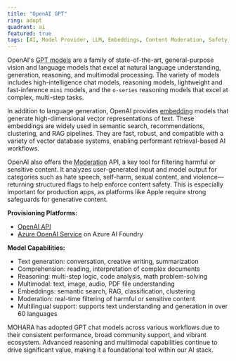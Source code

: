 ```yaml
---
title: "OpenAI GPT"
ring: adopt
quadrant: ai
featured: true
tags: [AI, Model Provider, LLM, Embeddings, Content Moderation, Safety, Guardrails]
---
```


OpenAI's [GPT models](https://platform.openai.com/docs/overview) are a family of state-of-the-art, general-purpose vision and language models that excel at natural language understanding, generation, reasoning, and multimodal processing. The variety of models includes high-intelligence chat models, reasoning models, lightweight and fast-inference `mini` models, and the `o-series` reasoning models that excel at complex, multi-step tasks.

In addition to language generation, OpenAI provides [embedding](https://platform.openai.com/docs/guides/embeddings) models that generate high-dimensional vector representations of text. These embeddings are widely used in semantic search, recommendations, clustering, and RAG pipelines. They are fast, robust, and compatible with a variety of vector database systems, enabling performant retrieval-based AI workflows.

OpenAI also offers the [Moderation](https://platform.openai.com/docs/guides/moderation/quickstart) API, a key tool for filtering harmful or sensitive content. It analyzes user-generated input and model output for categories such as hate speech, self-harm, sexual content, and violence—returning structured flags to help enforce content safety. This is especially important for production apps, as platforms like Apple require strong safeguards for generative content.

**Provisioning Platforms:**

- [OpenAI API](https://platform.openai.com/)
- [Azure OpenAI Service](https://azure.microsoft.com/en-us/products/ai-services/openai-service) on Azure AI Foundry

**Model Capabilities:**

- Text generation: conversation, creative writing, summarization
- Comprehension: reading, interpretation of complex documents
- Reasoning: multi-step logic, code analysis, math problem-solving
- Multimodal: text, image, audio, PDF file understanding
- Embeddings: semantic search, RAG, classification, clustering
- Moderation: real-time filtering of harmful or sensitive content
- Multilingual support: supports text understanding and generation in over 60 languages

MOHARA has adopted GPT chat models across various workflows due to their consistent performance, broad community support, and vibrant ecosystem. Advanced reasoning and multimodal capabilities continue to drive significant value, making it a foundational tool within our AI stack.
